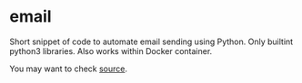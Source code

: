 # email
Short snippet of code to automate email sending using Python. Only builtint python3 libraries. Also works within Docker container.

You may want to check [source](https://realpython.com/python-send-email/).
